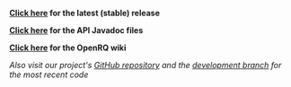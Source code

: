 **[Click here](https://github.com/openrq-team/OpenRQ/releases/latest) for the latest (stable) release**

**[Click here](docs) for the API Javadoc files**

**[Click here](https://github.com/openrq-team/OpenRQ/wiki) for the OpenRQ wiki**

*Also visit our project's [GitHub repository](https://github.com/openrq-team/OpenRQ) and the [development branch](https://github.com/openrq-team/OpenRQ/tree/development) for the most recent code*
